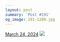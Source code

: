 ```yaml
---
layout: post
summary: 'Post #191'
og_image: 191-1280.jpg
---
```


<p>
  <time>
    <a href="/191">March 24, 2024</a>
  </time>
  <a href="/191">
    <img src="{{ site.assets_url }}/191-640.jpg" srcset="{{ site.assets_url }}/191-320.jpg 320w, {{ site.assets_url }}/191-640.jpg 640w, {{ site.assets_url }}/191-960.jpg 960w, {{ site.assets_url }}/191-1280.jpg 1280w" sizes="(min-width: 700px) 50vw, calc(100vw - 2rem)" />
  </a>
</p>
